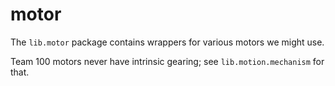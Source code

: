 # motor

The `lib.motor` package contains wrappers for various motors we might use.

Team 100 motors never have intrinsic gearing; see `lib.motion.mechanism` for that.